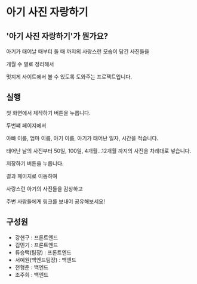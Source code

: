 # 아기 사진 자랑하기


## '아기 사진 자랑하기'가 뭔가요?

아기가 태어날 때부터 돌 때 까지의 사랑스런 모습이 담긴 사진들을



개월 수 별로 정리해서



멋지게 사이트에서 볼 수 있도록 도와주는 프로젝트입니다.







## 실행 


첫 화면에서 제작하기 버튼을 누릅니다.


두번쨰 페이지에서


아빠 이름, 엄마 이름, 아기 이름, 아기가 태어난 일자, 시간을 적습니다.


태어난 날의 사진부터 50일, 100일, 4개월...12개월 까지의 사진을 차례대로 넣습니다.


저장하기 버튼을 누릅니다.



결과 페이지로 이동하여 


사랑스런 아기의 사진들을 감상하고 



주변 사람들에게 링크를 보내어 공유해보세요!




## 구성원

* 강현구 : 프론트엔드
* 김민기 : 프론트엔드
* 류승택(팀장) : 프론트엔드
* 서예원(백엔드팀장) : 백엔드
* 전형준 : 백엔드
* 조주희 : 백엔드


